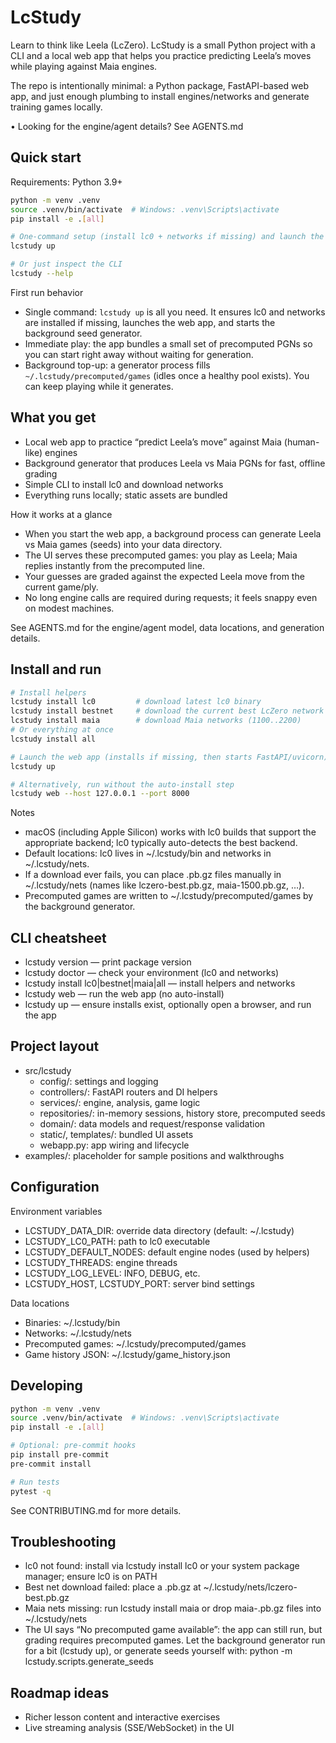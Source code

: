 # LcStudy

Learn to think like Leela (LcZero). LcStudy is a small Python project with a CLI and a local web app that helps you practice predicting Leela’s moves while playing against Maia engines.

The repo is intentionally minimal: a Python package, FastAPI-based web app, and just enough plumbing to install engines/networks and generate training games locally.

• Looking for the engine/agent details? See AGENTS.md

## Quick start

Requirements: Python 3.9+

```bash
python -m venv .venv
source .venv/bin/activate  # Windows: .venv\Scripts\activate
pip install -e .[all]

# One-command setup (install lc0 + networks if missing) and launch the app
lcstudy up

# Or just inspect the CLI
lcstudy --help
```

First run behavior
- Single command: `lcstudy up` is all you need. It ensures lc0 and networks are installed if missing, launches the web app, and starts the background seed generator.
- Immediate play: the app bundles a small set of precomputed PGNs so you can start right away without waiting for generation.
- Background top-up: a generator process fills `~/.lcstudy/precomputed/games` (idles once a healthy pool exists). You can keep playing while it generates.

## What you get

- Local web app to practice “predict Leela’s move” against Maia (human-like) engines
- Background generator that produces Leela vs Maia PGNs for fast, offline grading
- Simple CLI to install lc0 and download networks
- Everything runs locally; static assets are bundled

How it works at a glance
- When you start the web app, a background process can generate Leela vs Maia games (seeds) into your data directory.
- The UI serves these precomputed games: you play as Leela; Maia replies instantly from the precomputed line.
- Your guesses are graded against the expected Leela move from the current game/ply.
- No long engine calls are required during requests; it feels snappy even on modest machines.

See AGENTS.md for the engine/agent model, data locations, and generation details.

## Install and run

```bash
# Install helpers
lcstudy install lc0         # download latest lc0 binary
lcstudy install bestnet     # download the current best LcZero network
lcstudy install maia        # download Maia networks (1100..2200)
# Or everything at once
lcstudy install all

# Launch the web app (installs if missing, then starts FastAPI/uvicorn)
lcstudy up

# Alternatively, run without the auto-install step
lcstudy web --host 127.0.0.1 --port 8000
```

Notes
- macOS (including Apple Silicon) works with lc0 builds that support the appropriate backend; lc0 typically auto-detects the best backend.
- Default locations: lc0 lives in ~/.lcstudy/bin and networks in ~/.lcstudy/nets.
- If a download ever fails, you can place .pb.gz files manually in ~/.lcstudy/nets (names like lczero-best.pb.gz, maia-1500.pb.gz, …).
- Precomputed games are written to ~/.lcstudy/precomputed/games by the background generator.

## CLI cheatsheet

- lcstudy version — print package version
- lcstudy doctor — check your environment (lc0 and networks)
- lcstudy install lc0|bestnet|maia|all — install helpers and networks
- lcstudy web — run the web app (no auto-install)
- lcstudy up — ensure installs exist, optionally open a browser, and run the app

## Project layout

- src/lcstudy
  - config/: settings and logging
  - controllers/: FastAPI routers and DI helpers
  - services/: engine, analysis, game logic
  - repositories/: in-memory sessions, history store, precomputed seeds
  - domain/: data models and request/response validation
  - static/, templates/: bundled UI assets
  - webapp.py: app wiring and lifecycle
- examples/: placeholder for sample positions and walkthroughs

## Configuration

Environment variables
- LCSTUDY_DATA_DIR: override data directory (default: ~/.lcstudy)
- LCSTUDY_LC0_PATH: path to lc0 executable
- LCSTUDY_DEFAULT_NODES: default engine nodes (used by helpers)
- LCSTUDY_THREADS: engine threads
- LCSTUDY_LOG_LEVEL: INFO, DEBUG, etc.
- LCSTUDY_HOST, LCSTUDY_PORT: server bind settings

Data locations
- Binaries: ~/.lcstudy/bin
- Networks: ~/.lcstudy/nets
- Precomputed games: ~/.lcstudy/precomputed/games
- Game history JSON: ~/.lcstudy/game_history.json

## Developing

```bash
python -m venv .venv
source .venv/bin/activate  # Windows: .venv\Scripts\activate
pip install -e .[all]

# Optional: pre-commit hooks
pip install pre-commit
pre-commit install

# Run tests
pytest -q
```

See CONTRIBUTING.md for more details.

## Troubleshooting

- lc0 not found: install via lcstudy install lc0 or your system package manager; ensure lc0 is on PATH
- Best net download failed: place a .pb.gz at ~/.lcstudy/nets/lczero-best.pb.gz
- Maia nets missing: run lcstudy install maia or drop maia-<level>.pb.gz files into ~/.lcstudy/nets
- The UI says “No precomputed game available”: the app can still run, but grading requires precomputed games. Let the background generator run for a bit (lcstudy up), or generate seeds yourself with: python -m lcstudy.scripts.generate_seeds

## Roadmap ideas

- Richer lesson content and interactive exercises
- Live streaming analysis (SSE/WebSocket) in the UI
